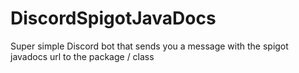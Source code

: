 # DiscordSpigotJavaDocs
Super simple Discord bot that sends you a message with the spigot javadocs url to the package / class
